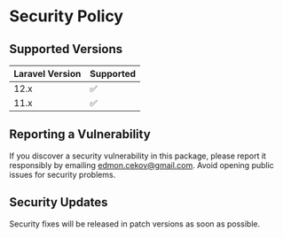 # Security Policy

## Supported Versions

| Laravel Version | Supported  |
| ------- | ------------------ |
| 12.x    | :white_check_mark: |
| 11.x    | :white_check_mark: |

## Reporting a Vulnerability
If you discover a security vulnerability in this package, please report it responsibly by emailing edmon.cekov@gmail.com. Avoid opening public issues for security problems.

## Security Updates
Security fixes will be released in patch versions as soon as possible.
